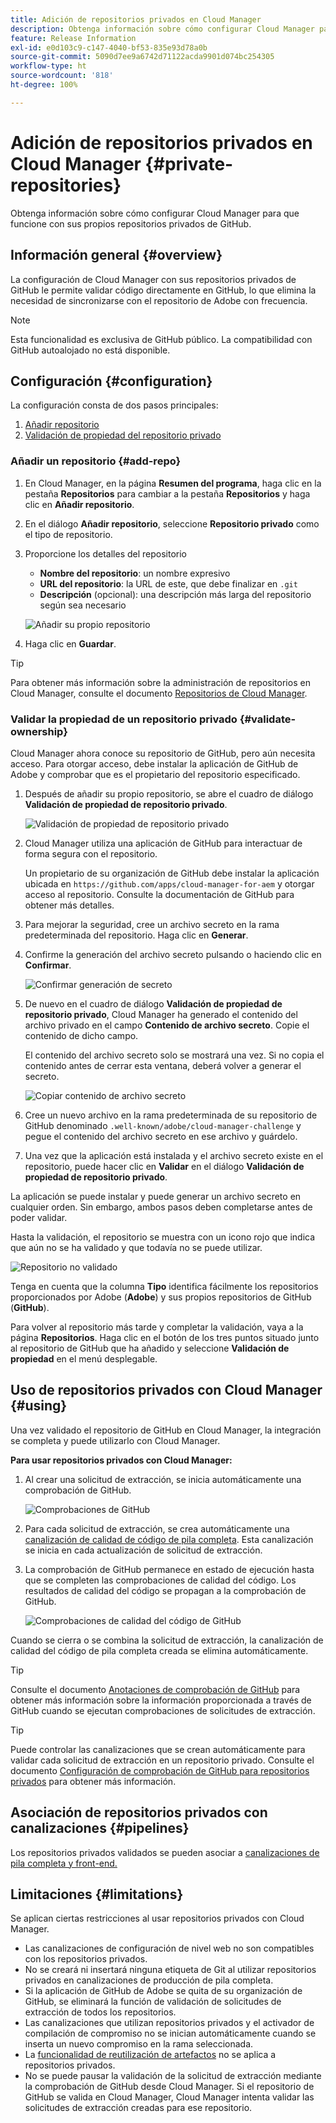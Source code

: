 ```yaml
---
title: Adición de repositorios privados en Cloud Manager
description: Obtenga información sobre cómo configurar Cloud Manager para que funcione con sus propios repositorios privados de GitHub.
feature: Release Information
exl-id: e0d103c9-c147-4040-bf53-835e93d78a0b
source-git-commit: 5090d7ee9a6742d71122acda9901d074bc254305
workflow-type: ht
source-wordcount: '818'
ht-degree: 100%

---
```



# Adición de repositorios privados en Cloud Manager {#private-repositories}

Obtenga información sobre cómo configurar Cloud Manager para que funcione con sus propios repositorios privados de GitHub.

## Información general {#overview}

La configuración de Cloud Manager con sus repositorios privados de GitHub le permite validar código directamente en GitHub, lo que elimina la necesidad de sincronizarse con el repositorio de Adobe con frecuencia.

>[!NOTE]
>
>Esta funcionalidad es exclusiva de GitHub público. La compatibilidad con GitHub autoalojado no está disponible.

## Configuración {#configuration}

La configuración consta de dos pasos principales:

1. [Añadir repositorio](#add-repo)
1. [Validación de propiedad del repositorio privado](#validate-ownership)



### Añadir un repositorio {#add-repo}

1. En Cloud Manager, en la página **Resumen del programa**, haga clic en la pestaña **Repositorios** para cambiar a la pestaña **Repositorios** y haga clic en **Añadir repositorio**.

1. En el diálogo **Añadir repositorio**, seleccione **Repositorio privado** como el tipo de repositorio.

1. Proporcione los detalles del repositorio

   * **Nombre del repositorio**: un nombre expresivo
   * **URL del repositorio**: la URL de este, que debe finalizar en `.git`
   * **Descripción** (opcional): una descripción más larga del repositorio según sea necesario

   ![Añadir su propio repositorio](/help/assets/repositories/add-own-github.png)

1. Haga clic en **Guardar**.

>[!TIP]
>
>Para obtener más información sobre la administración de repositorios en Cloud Manager, consulte el documento [Repositorios de Cloud Manager](/help/managing-code/managing-repositories.md).



### Validar la propiedad de un repositorio privado {#validate-ownership}

Cloud Manager ahora conoce su repositorio de GitHub, pero aún necesita acceso. Para otorgar acceso, debe instalar la aplicación de GitHub de Adobe y comprobar que es el propietario del repositorio especificado.

1. Después de añadir su propio repositorio, se abre el cuadro de diálogo **Validación de propiedad de repositorio privado**.

   ![Validación de propiedad de repositorio privado](/help/assets/repositories/private-repo-validate.png)

1. Cloud Manager utiliza una aplicación de GitHub para interactuar de forma segura con el repositorio.

   Un propietario de su organización de GitHub debe instalar la aplicación ubicada en `https://github.com/apps/cloud-manager-for-aem` y otorgar acceso al repositorio. Consulte la documentación de GitHub para obtener más detalles.

1. Para mejorar la seguridad, cree un archivo secreto en la rama predeterminada del repositorio. Haga clic en **Generar**.

1. Confirme la generación del archivo secreto pulsando o haciendo clic en **Confirmar**.

   ![Confirmar generación de secreto](/help/assets/repositories/confirm-generation.png)

1. De nuevo en el cuadro de diálogo **Validación de propiedad de repositorio privado**, Cloud Manager ha generado el contenido del archivo privado en el campo **Contenido de archivo secreto**. Copie el contenido de dicho campo.

   El contenido del archivo secreto solo se mostrará una vez. Si no copia el contenido antes de cerrar esta ventana, deberá volver a generar el secreto.

   ![Copiar contenido de archivo secreto](/help/assets/repositories/new-secret.png)

1. Cree un nuevo archivo en la rama predeterminada de su repositorio de GitHub denominado `.well-known/adobe/cloud-manager-challenge` y pegue el contenido del archivo secreto en ese archivo y guárdelo.

1. Una vez que la aplicación está instalada y el archivo secreto existe en el repositorio, puede hacer clic en **Validar** en el diálogo **Validación de propiedad de repositorio privado**.

La aplicación se puede instalar y puede generar un archivo secreto en cualquier orden. Sin embargo, ambos pasos deben completarse antes de poder validar.

Hasta la validación, el repositorio se muestra con un icono rojo que indica que aún no se ha validado y que todavía no se puede utilizar.

![Repositorio no validado](/help/assets/repositories/unvalidated-repo.png)

Tenga en cuenta que la columna **Tipo** identifica fácilmente los repositorios proporcionados por Adobe (**Adobe**) y sus propios repositorios de GitHub (**GitHub**).

Para volver al repositorio más tarde y completar la validación, vaya a la página **Repositorios**. Haga clic en el botón de los tres puntos situado junto al repositorio de GitHub que ha añadido y seleccione **Validación de propiedad** en el menú desplegable.



## Uso de repositorios privados con Cloud Manager {#using}

Una vez validado el repositorio de GitHub en Cloud Manager, la integración se completa y puede utilizarlo con Cloud Manager.

**Para usar repositorios privados con Cloud Manager:**

1. Al crear una solicitud de extracción, se inicia automáticamente una comprobación de GitHub.

   ![Comprobaciones de GitHub](/help/assets/repositories/github-checks.png)

1. Para cada solicitud de extracción, se crea automáticamente una [canalización de calidad de código de pila completa](/help/using/managing-pipelines.md). Esta canalización se inicia en cada actualización de solicitud de extracción.

1. La comprobación de GitHub permanece en estado de ejecución hasta que se completen las comprobaciones de calidad del código. Los resultados de calidad del código se propagan a la comprobación de GitHub.

   ![Comprobaciones de calidad del código de GitHub](/help/assets/repositories/github-code-quality.png)

Cuando se cierra o se combina la solicitud de extracción, la canalización de calidad del código de pila completa creada se elimina automáticamente.

>[!TIP]
>
>Consulte el documento [Anotaciones de comprobación de GitHub](github-annotations.md) para obtener más información sobre la información proporcionada a través de GitHub cuando se ejecutan comprobaciones de solicitudes de extracción.

>[!TIP]
>
>Puede controlar las canalizaciones que se crean automáticamente para validar cada solicitud de extracción en un repositorio privado. Consulte el documento [Configuración de comprobación de GitHub para repositorios privados](github-check-config.md) para obtener más información.



## Asociación de repositorios privados con canalizaciones {#pipelines}

Los repositorios privados validados se pueden asociar a [canalizaciones de pila completa y front-end.](/help/overview/ci-cd-pipelines.md)



## Limitaciones {#limitations}

Se aplican ciertas restricciones al usar repositorios privados con Cloud Manager.

* Las canalizaciones de configuración de nivel web no son compatibles con los repositorios privados.
* No se creará ni insertará ninguna etiqueta de Git al utilizar repositorios privados en canalizaciones de producción de pila completa.
* Si la aplicación de GitHub de Adobe se quita de su organización de GitHub, se eliminará la función de validación de solicitudes de extracción de todos los repositorios.
* Las canalizaciones que utilizan repositorios privados y el activador de compilación de compromiso no se inician automáticamente cuando se inserta un nuevo compromiso en la rama seleccionada.
* La [funcionalidad de reutilización de artefactos](/help/getting-started/project-setup.md#build-artifact-reuse) no se aplica a repositorios privados.
* No se puede pausar la validación de la solicitud de extracción mediante la comprobación de GitHub desde Cloud Manager. Si el repositorio de GitHub se valida en Cloud Manager, Cloud Manager intenta validar las solicitudes de extracción creadas para ese repositorio.
